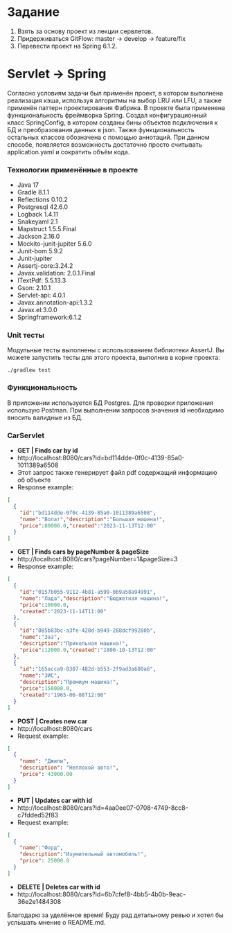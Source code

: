 # Задание

1. Взять за основу проект из лекции сервлетов.
2. Придерживаться GitFlow: master -> develop -> feature/fix
3. Перевести проект на Spring 6.1.2.

# Servlet -> Spring

Согласно условиям задачи был применён проект, в котором выполнена реализация кэша, используя алгоритмы на выбор LRU или LFU,
а также применён паттерн проектирования Фабрика.
В проекте была применена функциональность фреймворка Spring. Создал конфигурационный класс SpringConfig, в котором созданы
бины объектов подключения к БД и преобразования данных в json. Также функциональность остальных классов обозначена с помощью 
аннотаций. При данном способе, появляется возможность достаточно просто считывать application.yaml и сократить объём кода. 

### Технологии применённые в проекте

* Java 17
* Gradle 8.1.1
* Reflections 0.10.2
* Postgresql 42.6.0
* Logback 1.4.11
* Snakeyaml 2.1
* Mapstruct 1.5.5.Final
* Jackson 2.16.0
* Mockito-junit-jupiter 5.6.0
* Junit-bom 5.9.2
* Junit-jupiter
* Assertj-core:3.24.2
* Javax.validation: 2.0.1.Final
* ITextPdf: 5.5.13.3
* Gson: 2.10.1
* Servlet-api: 4.0.1
* Javax.annotation-api:1.3.2
* Javax.el:3.0.0
* Springframework:6.1.2

### Unit тесты

Модульные тесты выполнены с использованием библиотеки AssertJ.
Вы можете запустить тесты для этого проекта, выполнив в корне проекта:
```
./gradlew test
```

### Функциональность

В приложении используется БД Postgres. Для проверки приложения использую Postman. При выполнении запросов 
значения id необходимо вносить валидные из БД.

### CarServlet

* **GET | Finds car by id** 
* http://localhost:8080/cars?id=bd114dde-0f0c-4139-85a0-1011389a6508
* Этот запрос также генерирует файл pdf содержащий информацию об объекте
* Response example:
````json
[
  {
    "id":"bd114dde-0f0c-4139-85a0-1011389a6508",
    "name":"Волат","description":"Большая машина!",
    "price":80000.0,"created":"2023-11-13T12:00"
  }
]
````
* **GET | Finds cars by pageNumber & pageSize**
* http://localhost:8080/cars?pageNumber=1&pageSize=3
* Response example:
````json
[
  {
    "id":"0157b055-9112-4b81-a599-0b9a58a94991",
    "name":"Лада","description":"Бюджетная машина!",
    "price":10000.0,
    "created":"2023-11-14T11:00"
  },
  {
    "id":"085b83bc-a3fe-420d-b949-288dcf99280b",
    "name":"Заз",
    "description":"Прикольная машина!",
    "price":12000.0,"created":"1800-10-13T12:00"
  },
  {
    "id":"165acca9-0307-482d-b553-2f9ad3a680a6",
    "name":"ЗИС",
    "description":"Премиум машина!",
    "price":150000.0,
    "created":"1965-06-08T12:00"
  }
]
````
* **POST | Creates new car**
* http://localhost:8080/cars
* Request example:
````json
[
  {
    "name": "Джили",
    "description": "Неплохой авто!",
    "price": 43000.00
  }
]
````
* **PUT | Updates car with id**
* http://localhost:8080/cars?id=4aa0ee07-0708-4749-8cc8-c7fdded52f83
* Request example:
````json
[
  {
    "name":"Форд",
    "description":"Изумительный автомобиль!",
    "price": 25000.0
  }
]
````
* **DELETE | Deletes car with id**
* http://localhost:8080/cars?id=6b7cfef8-4bb5-4b0b-9eac-36e2e1484308

Благодарю за уделённое время! Буду рад детальному ревью и хотел бы услышать мнение о README.md.